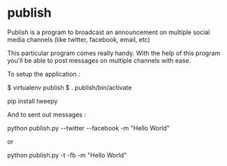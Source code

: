publish
=======

Publish is a program to broadcast an announcement on multiple social media channels (like twitter, facebook, email, etc)

This particular program comes really handy.
With the help of this program you'll be able to post messages on multiple channels with ease.


To setup the application :

$ virtualenv publish
$ . publish/bin/activate

pip install tweepy

And to sent out messages : 

python publish.py --twitter --facebook -m "Hello World"

or

python publish.py -t -fb -m "Hello World"